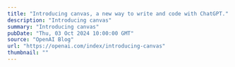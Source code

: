 ```yaml
---
title: "Introducing canvas, a new way to write and code with ChatGPT."
description: "Introducing canvas"
summary: "Introducing canvas"
pubDate: "Thu, 03 Oct 2024 10:00:00 GMT"
source: "OpenAI Blog"
url: "https://openai.com/index/introducing-canvas"
thumbnail: ""
---
```


